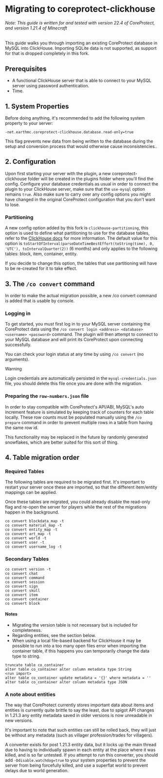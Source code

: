 # Migrating to coreprotect-clickhouse
###### *Note: This guide is written for and tested with version 22.4 of CoreProtect, and version 1.21.4 of Minecraft*

This guide walks you through importing an existing CoreProtect database in MySQL into ClickHouse. Importing SQLite data is not supported, as support for that is dropped completely in this fork.

## Prerequisites
- A functional ClickHouse server that is able to connect to your MySQL server using password authentication.
- Time.

## 1. System Properties
Before doing anything, it's recommended to add the following system property to your server:

```
-net.earthmc.coreprotect-clickhouse.database.read-only=true
```

This flag prevents new data from being written to the database during the setup and conversion process that would otherwise cause inconsistencies..

## 2. Configuration
Upon first starting your server with the plugin, a new coreprotect-clickhouse folder will be created in the plugins folder where you'll find the config. Configure your database credentials as usual in order
to connect the plugin to your ClickHouse server, make sure that the `use-mysql` option remains `true`. Also make sure to carry over any config options you might have changed in the original CoreProtect
configuration that you don't want to lose.

### Partitioning
A new config option added by this fork is `clickhouse-partitioning`, this option is used to define what partitioning to use for the database tables, refer to the
[ClickHouse docs](https://clickhouse.com/docs/engines/table-engines/mergetree-family/custom-partitioning-key) for more information. The default value for this option is
`toStartOfInterval(parseDateTimeBestEffort(toString(time), 0, 'UTC'), toIntervalQuarter(2))` (6 months) and only applies to the following tables: block, item, container, entity.

If you decide to change this option, the tables that use partitioning will have to be re-created for it to take effect.

## 3. The `/co convert` command
In order to make the actual migration possible, a new /co convert command is added that is usable by console.

### Logging in
To get started, you must first log in to your MySQL server containing the CoreProtect data using the `/co convert login <address> <database> <username> <password>` command. The plugin will then attempt
to connect to your MySQL database and will print its CoreProtect upon connecting successfully.

You can check your login status at any time by using `/co convert` (no arguments).

> [!WARNING]  
> Login credentials are automatically persisted in the `mysql-credentials.json` file, you should delete this file once you are done with the migration.

### Preparing the `row-numbers.json` file
In order to stay compatible with CoreProtect's API/ABI, MySQL's auto increment feature is simulated by keeping track of counters for each table locally. These row counts must be populated manually
using the `/co prepare` command in order to prevent multiple rows in a table from having the same row id.

This functionality may be replaced in the future by randomly generated snowflakes, which are better suited for this sort of thing.

## 4. Table migration order

### Required Tables
The following tables are required to be migrated first. It's important to restart your server once these are imported, so that the different item/entity mappings can be applied.

Once these tables are migrated, you could already disable the read-only flag and re-open the server for players while the rest of the migrations happen in the background.

```
co convert blockdata_map -t
co convert material_map -t
co convert entity_map -t
co convert art_map -t
co convert world -t
co convert user -t
co convert username_log -t
```

### Secondary Tables

```
co convert version -t
co convert chat
co convert command
co convert session
co convert sign
co convert skull
co convert item
co convert container
co convert block
```

#### Notes
- Migrating the version table is not necessary but is included for completeness.
- Regarding entities, see the section below.
- When using a local file-based backend for ClickHouse it may be possible to run into a too many open files error when importing the container table, if this happens you can temporarily change the
data type to string.
```
truncate table co_container
alter table co_container alter column metadata type String
<run import>
alter table co_container update metadata = '{}' where metadata = ''
alter table co_container alter column metadata type JSON
```

### A note about entities
The way that CoreProtect currently stores important data about items and entities is currently quite brittle to say the least, due to spigot API changes in 1.21.3 any entity metadata saved
in older versions is now unreadable in new versions.

It's important to note that such entities can still be rolled back, they will just be without any metadata (such as villager profession/trades for villagers).

A converter exists for post 1.21.3 entity data, but it locks up the main thread due to having to individually spawn in each entity at the place where it was killed, and is so far untested.
If you attempt to run this converter, you should add `-Ddisable.watchdog=true` to your system properties to prevent the server from being forcefully killed, and use a superflat world
to prevent delays due to world generation.
